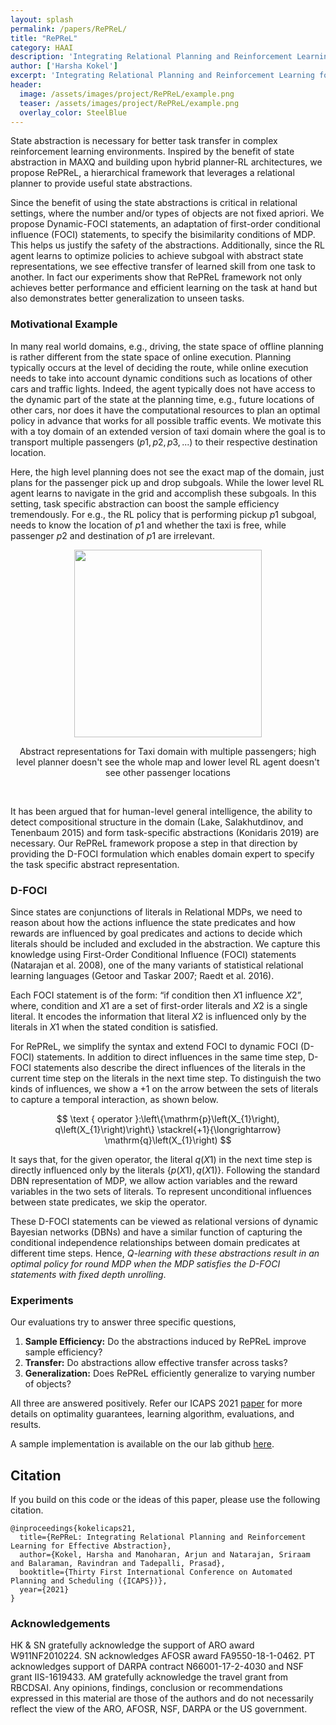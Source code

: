 ```yaml
---
layout: splash
permalink: /papers/RePReL/
title: "RePReL"
category: HAAI
description: 'Integrating Relational Planning and Reinforcement Learning for Effective Abstraction, by Harsha Kokel, Arjun Manoharan, Sriraam Natarajan, Balaraman Ravindran, Prasad Tadepalli, In ICAPS 2021'
author: ['Harsha Kokel']
excerpt: 'Integrating Relational Planning and Reinforcement Learning for Effective Abstraction <br><i>Harsha Kokel, Arjun Manoharan, Sriraam Natarajan, Balaraman Ravindran, Prasad Tadepalli</i><br/><br/>{::nomarkdown}  <a href="/assets/pdfs/Kokel_ICAPS2021.pdf" class="btn btn--light-outline btn--large"><i class="fas fa-file-pdf"></i> Paper</a>  <a href="/assets/pdfs/Kokel_ICAPS21_sup.pdf" class="btn btn--light-outline btn--large"><i class="fas fa-paperclip"></i> Appendix</a>  <a href="https://github.com/starling-lab/RePReL" class="btn btn--light-outline btn--large"><i class="fas fa-code"></i> Code</a> {:/nomarkdown}'
header:
  image: /assets/images/project/RePReL/example.png
  teaser: /assets/images/project/RePReL/example.png
  overlay_color: SteelBlue  
---
```



<script type="text/x-mathjax-config">
  MathJax.Hub.Config({
    tex2jax: {inlineMath: [['$','$']]},
    extensions: [
      "MathMenu.js",
      "MathZoom.js",
      "AssistiveMML.js",
      "a11y/accessibility-menu.js"
    ],
    jax: ["input/TeX", "output/CommonHTML"],
    TeX: {
      extensions: [
        "AMSmath.js",
        "AMSsymbols.js",
        "noErrors.js",
        "noUndefined.js",
      ]
    }
  });
</script>
<script type="text/javascript" async
  src="https://cdnjs.cloudflare.com/ajax/libs/mathjax/2.7.5/MathJax.js?config=TeX-MML-AM_CHTML">
</script>


State abstraction is necessary for better task transfer in complex reinforcement learning environments. Inspired by the benefit of state abstraction in MAXQ and building upon hybrid planner-RL architectures, we propose RePReL, a hierarchical framework that leverages a relational planner to provide useful state abstractions. 


Since the benefit of using the state abstractions is critical in relational settings, where the number and/or types of objects are not fixed apriori. We propose Dynamic-FOCI statements, an adaptation of first-order conditional influence (FOCI) statements, to specify the bisimilarity conditions of MDP. This helps us justify the safety of the abstractions. Additionally, since the RL agent learns to optimize policies to achieve subgoal with abstract state representations, we see effective transfer of learned skill from one task to another. In fact our experiments show that RePReL framework not only achieves better performance and efficient learning on the task at hand but also demonstrates better generalization to unseen tasks.

### Motivational Example 

In many real world domains, e.g., driving, the state space of offline planning is rather different from the state space of online execution. Planning typically occurs at the level of deciding the route, while online execution needs to take into account dynamic conditions such as locations of other cars and traffic lights. Indeed, the agent typically does not have access to the dynamic part of the state at the planning time, e.g., future locations of other cars, nor does it have the computational resources to plan an optimal policy in advance that works for all possible traffic events. We motivate this with a toy domain of an extended version of taxi domain where the goal is to transport multiple passengers ($p1, p2, p3, ...$) to their respective destination location. 

Here, the high level planning does not see the exact map of the domain, just plans for the passenger pick up and drop subgoals. While the lower level RL agent learns to navigate in the grid and accomplish these subgoals. In this setting, task specific abstraction can boost the sample efficiency tremendously. For e.g., the RL policy that is performing pickup $p1$ subgoal, needs to know the location of $p1$ and whether the taxi is free, while passenger $p2$ and destination of $p1$ are irrelevant. 

<div align="center" >
        <img src="/assets/images/project/RePReL/example.png"  width="300"  />
        <p style="text-align:center;">Abstract representations for Taxi domain with multiple passengers; high level planner doesn't see the whole map and lower level RL agent doesn't see other passenger locations</p>
</div>  
<br>  


It has been argued that for human-level general intelligence, the ability to detect compositional structure in the domain (Lake, Salakhutdinov, and Tenenbaum 2015) and form task-specific abstractions (Konidaris 2019) are necessary. Our RePReL framework propose a step in that direction by providing the D-FOCI formulation which enables domain expert to specify the task specific abstract representation.

### D-FOCI 

Since states are conjunctions of literals in Relational MDPs, we need to reason about how the actions influence the state predicates and how rewards are influenced by goal predicates and actions to decide which literals should be included and excluded in the abstraction. We capture this knowledge using First-Order Conditional Influence (FOCI) statements (Natarajan et al. 2008), one of the many variants of statistical relational learning languages (Getoor and Taskar 2007; Raedt et al. 2016). 

Each FOCI statement is of the form: “if $\text{condition}$ then $X1$ $\text{influence}$ $X2$”, where, $\text{condition}$ and $X1$ are a set of first-order literals and $X2$ is a single literal. It encodes the information that literal $X2$ is influenced only by the literals in $X1$ when the stated condition is satisfied. 

For RePReL, we simplify the syntax and extend FOCI to dynamic FOCI (D-FOCI) statements. In addition to direct influences in the same time step, D-FOCI statements also describe the direct influences of the literals in the current time step on the literals in the next time step. To distinguish the two kinds of influences, we show a $+1$ on the arrow between the sets of literals to capture a temporal interaction, as shown below.

$$
\text { operator }:\left\{\mathrm{p}\left(X_{1}\right), q\left(X_{1}\right)\right\} \stackrel{+1}{\longrightarrow} \mathrm{q}\left(X_{1}\right)
$$

It says that, for the given $\text{operator}$, the literal $q(X1)$ in the next time step is directly influenced only by the literals $\{p(X1), q(X1)\}$. Following the standard DBN representation of MDP, we allow action variables and the reward variables in the two sets of literals. To represent unconditional influences between state predicates, we skip the $\text{operator}$.

These D-FOCI statements can be viewed as relational versions of dynamic Bayesian networks (DBNs) and have a similar function of capturing the conditional independence relationships between domain predicates at different time steps. Hence, *Q-learning with these abstractions result in an optimal policy for round MDP when the MDP satisfies the D-FOCI statements with fixed depth unrolling*. 

### Experiments 

Our evaluations try to answer three specific questions,

1. **Sample Efficiency:** Do the abstractions induced by RePReL improve sample efficiency?
2. **Transfer:** Do abstractions allow effective transfer across tasks?
3. **Generalization:** Does RePReL efficiently generalize to varying number of objects?

All three are answered positively. Refer our ICAPS 2021 [paper](/assets/pdfs/Kokel_ICAPS2021.pdf) for more details on optimality guarantees, learning algorithm, evaluations, and results. 

A sample implementation is available on the our lab github [here](https://github.com/starling-lab/RePReL).


## Citation

If you build on this code or the ideas of this paper, please use the following citation.

```
@inproceedings{kokelicaps21,
  title={RePReL: Integrating Relational Planning and Reinforcement Learning for Effective Abstraction},
  author={Kokel, Harsha and Manoharan, Arjun and Natarajan, Sriraam and Balaraman, Ravindran and Tadepalli, Prasad},
  booktitle={Thirty First International Conference on Automated Planning and Scheduling ({ICAPS})},
  year={2021}
}
```

### Acknowledgements

HK & SN gratefully acknowledge the support of ARO award W911NF2010224. SN acknowledges AFOSR award FA9550-18-1-0462. PT acknowledges support of DARPA contract N66001-17-2-4030 and NSF grant IIS-1619433. AM gratefully acknowledge the travel grant from RBCDSAI. Any opinions, findings, conclusion or recommendations expressed in this material are those of the authors and do not necessarily reflect the view of the ARO, AFOSR, NSF, DARPA or the US government.

